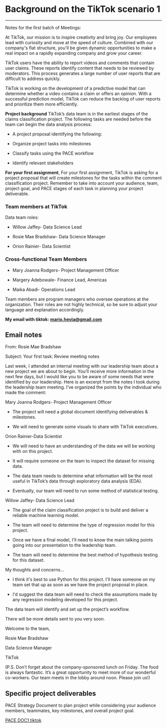 # Background on the TikTok scenario 1

---

Notes for the first batch of Meetings:

At TikTok, our mission is to inspire creativity and bring joy. Our employees lead with curiosity and move at the speed of culture. Combined with our company's flat structure, you'll be given dynamic opportunities to make a real impact on a rapidly expanding company and grow your career.

TikTok users have the ability to report videos and comments that contain user claims. These reports identify content that needs to be reviewed by moderators. This process generates a large number of user reports that are difficult to address quickly. 

TikTok is working on the development of a predictive model that can determine whether a video contains a claim or offers an opinion. With a successful prediction model, TikTok can reduce the backlog of user reports and prioritize them more efficiently.

 
**Project background**
TikTok’s data team is in the earliest stages of the claims classification project. The following tasks are needed before the team can begin the data analysis process:

- A project proposal identifying the following:

- Organize project tasks into milestones

- Classify tasks using the PACE workflow

- Identify relevant stakeholders

**For your first assignment**, For your first assignment, TikTok is asking for a project proposal that will create milestones for the tasks within the comment classification project. Remember to take into account your audience, team, project goal, and PACE stages of each task in planning your project deliverable.

### Team members at TikTok
Data team roles:

- Willow Jaffey- Data Science Lead

- Rosie Mae Bradshaw- Data Science Manager

- Orion Rainier- Data Scientist

### Cross-functional Team Members

- Mary Joanna Rodgers- Project Management Officer

- Margery Adebowale- Finance Lead, Americas

- Maika Abadi- Operations Lead

Team members are program managers who oversee operations at the organization. Their roles are not highly technical, so be sure to adjust your language and explanation accordingly.


**My email with tiktok: mario.hevia@gmail.com**

## Email notes

From: Rosie Mae Bradshaw

Subject: Your first task: Review meeting notes

Last week, I attended an internal meeting with our leadership team about a new project we are about to begin. You’ll receive more information in the next few days, but I would like you to be aware of some needs that were identified by our leadership. Here is an excerpt from the notes I took during the leadership team meeting. I’ve organized the points by the individual who made the comment:

Mary Joanna Rodgers- Project Management Officer

- The project will need a global document identifying deliverables & milestones.

- We will need to generate some visuals to share with TikTok executives.

Orion Rainier-Data Scientist

- We will need to have an understanding of the data we will be working with on this project. 

- It will require someone on the team to inspect the dataset for missing data.

- The data team needs to determine what information will be the most useful in TikTok’s data through exploratory data analysis (EDA).

- Eventually, our team will need to run some method of statistical testing.

Willow Jaffey- Data Science Lead

- The goal of the claim classification project is to build and deliver a reliable machine learning model.

- The team will need to determine the type of regression model for this project.

- Once we have a final model, I'll need to know the main talking points going into our presentation to the leadership team.

- The team will need to determine the best method of hypothesis testing for this dataset.

My thoughts and concerns…

- I think it's best to use Python for this project. I'll have someone on my team set that up as soon as we have the project proposal in place.

- I'd suggest the data team will need to check the assumptions made by any regression modeling developed for this project.

The data team will identify and set up the project’s workflow.

There will be more details sent to you very soon.

Welcome to the team,

Rosie Mae Bradshaw

Data Science Manager

TikTok

(P.S. Don’t forget about the company-sponsored lunch on Friday. The food is always fantastic. It’s a great opportunity to meet more of our wonderful co-workers. Our team meets in the lobby around noon. Please join us!)


## Specific project deliverables

PACE Strategy Document to plan project while considering your audience members, teammates, key milestones, and overall project goal. 

[PACE DOC1 tiktok]()